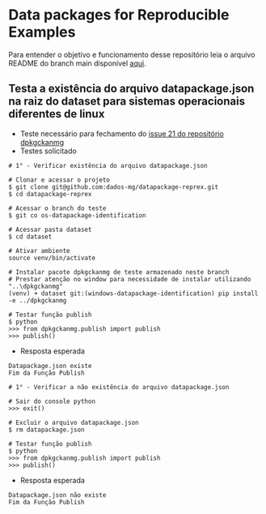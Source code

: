 # Data packages for Reproducible Examples

Para entender o objetivo e funcionamento desse repositório leia o arquivo README do branch main disponível [aqui](https://github.com/dados-mg/datapackage-reprex/blob/main/README.md).

## Testa a existência do arquivo datapackage.json na raiz do dataset para sistemas operacionais diferentes de linux

- Teste necessário para fechamento do [issue 21 do repositório dpkgckanmg](https://github.com/dados-mg/dpkgckanmg/issues/21)
- Testes solicitado
```
# 1° - Verificar existência do arquivo datapackage.json

# Clonar e acessar o projeto
$ git clone git@github.com:dados-mg/datapackage-reprex.git
$ cd datapackage-reprex

# Acessar o branch do teste
$ git co os-datapackage-identification

# Acessar pasta dataset
$ cd dataset

# Ativar ambiente
source venv/bin/activate

# Instalar pacote dpkgckanmg de teste armazenado neste branch
# Prestar atenção no window para necessidade de instalar utilizando "..\dpkgckanmg"
(venv) ➜ dataset git:(windows-datapackage-identification) pip install -e ../dpkgckanmg

# Testar função publish
$ python
>>> from dpkgckanmg.publish import publish
>>> publish()
```

- Resposta esperada
```
Datapackage.json existe
Fim da Função Publish
```

```
# 1° - Verificar a não existência do arquivo datapackage.json

# Sair do console python
>>> exit()

# Excluir o arquivo datapackage.json
$ rm datapackage.json

# Testar função publish
$ python
>>> from dpkgckanmg.publish import publish
>>> publish()
```

- Resposta esperada
```
Datapackage.json não existe
Fim da Função Publish
```
